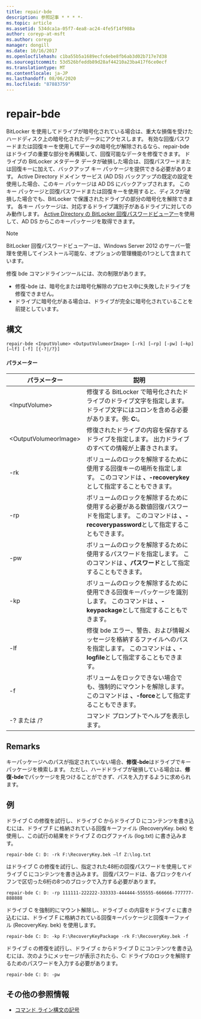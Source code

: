 ```yaml
---
title: repair-bde
description: 参照記事 * * * *-
ms.topic: article
ms.assetid: 534dca1a-05f7-4ea8-ac24-4fe5f14f988a
author: coreyp-at-msft
ms.author: coreyp
manager: dongill
ms.date: 10/16/2017
ms.openlocfilehash: c1ba55b5a1689ecfc6ebe8fb6ab3d02b717e7d38
ms.sourcegitcommit: 53d526bfeddb89d28af44210a23ba417f6ce0ecf
ms.translationtype: MT
ms.contentlocale: ja-JP
ms.lasthandoff: 08/06/2020
ms.locfileid: "87883759"
---
```

# <a name="repair-bde"></a>repair-bde



BitLocker を使用してドライブが暗号化されている場合は、重大な損傷を受けたハードディスク上の暗号化されたデータにアクセスします。 有効な回復パスワードまたは回復キーを使用してデータの暗号化が解除されるなら、repair-bde はドライブの重要な部分を再構築して、回復可能なデータを修復できます。 ドライブの BitLocker メタデータ データが破損した場合は、回復パスワードまたは回復キーに加えて、バックアップ キー パッケージを提供できる必要があります。 Active Directory ドメイン サービス (AD DS) バックアップの既定の設定を使用した場合、このキー パッケージは AD DS にバックアップされます。 このキー パッケージと回復パスワードまたは回復キーを使用すると、ディスクが破損した場合でも、BitLocker で保護されたドライブの部分の暗号化を解除できます。 各キー パッケージは、対応するドライブ識別子があるドライブに対してのみ動作します。 [Active Directory の BitLocker 回復パスワードビューアー](/previous-versions/windows/it-pro/windows-7/dd875531(v=ws.10))を使用して、AD DS からこのキーパッケージを取得できます。

> [!NOTE]
> BitLocker 回復パスワードビューアーは、Windows Server 2012 のサーバー管理を使用してインストール可能な、オプションの管理機能の1つとして含まれています。

修復 bde コマンドラインツールには、次の制限があります。
-   修復-bde は、暗号化または暗号化解除のプロセス中に失敗したドライブを修復できません。
-   ドライブに暗号化がある場合は、ドライブが完全に暗号化されていることを前提としています。



## <a name="syntax"></a>構文

```
repair-bde <InputVolume> <OutputVolumeorImage> [-rk] [–rp] [-pw] [–kp] [–lf] [-f] [{-?|/?}]
```

#### <a name="parameters"></a>パラメーター

|パラメーター|説明|
|---------|-----------|
|\<InputVolume>|修復する BitLocker で暗号化されたドライブのドライブ文字を指定します。 ドライブ文字にはコロンを含める必要があります。例: **C:**。|
|\<OutputVolumeorImage>|修復されたドライブの内容を保存するドライブを指定します。 出力ドライブのすべての情報が上書きされます。|
|-rk|ボリュームのロックを解除するために使用する回復キーの場所を指定します。 このコマンドは **、-recoverykey**として指定することもできます。|
|-rp|ボリュームのロックを解除するために使用する必要がある数値回復パスワードを指定します。 このコマンドは **、-recoverypassword**として指定することもできます。|
|-pw|ボリュームのロックを解除するために使用するパスワードを指定します。 このコマンドは **、パスワード**として指定することもできます。|
|-kp|ボリュームのロックを解除するために使用できる回復キーパッケージを識別します。 このコマンドは **、-keypackage**として指定することもできます。|
|-lf|修復 bde エラー、警告、および情報メッセージを格納するファイルへのパスを指定します。 このコマンドは **、-logfile**として指定することもできます。|
|-f|ボリュームをロックできない場合でも、強制的にマウントを解除します。 このコマンドは **、-force**として指定することもできます。|
|-? または /?|コマンド プロンプトでヘルプを表示します。|

## <a name="remarks"></a>Remarks

キーパッケージへのパスが指定されていない場合、**修復-bde**はドライブでキーパッケージを検索します。 ただし、ハードドライブが破損している場合は、**修復-bde**でパッケージを見つけることができず、パスを入力するように求められます。

## <a name="examples"></a>例

ドライブ C の修復を試行し、ドライブ C からドライブ D にコンテンツを書き込むには、ドライブ F に格納されている回復キーファイル (RecoveryKey. bek) を使用し、この試行の結果をドライブ Z のログファイル (log.txt) に書き込みます。
```
repair-bde C: D: -rk F:\RecoveryKey.bek –lf Z:\log.txt
```
はドライブ C の修復を試行し、指定された48桁の回復パスワードを使用してドライブ C にコンテンツを書き込みます。 回復パスワードは、各ブロックをハイフンで区切った6桁の8つのブロックで入力する必要があります。
```
repair-bde C: D: -rp 111111-222222-333333-444444-555555-666666-777777-888888
```
ドライブ C を強制的にマウント解除し、ドライブ c の内容をドライブ c に書き込むには、ドライブ F に格納されている回復キーパッケージと回復キーファイル (RecoveryKey. bek) を使用します。
```
repair-bde C: D: -kp F:\RecoveryKeyPackage -rk F:\RecoveryKey.bek -f
```
ドライブ c の修復を試行し、ドライブ c からドライブ D にコンテンツを書き込むには、次のようにメッセージが表示されたら、C: ドライブのロックを解除するためのパスワードを入力する必要があります。
```
repair-bde C: D: -pw
```

## <a name="additional-references"></a>その他の参照情報

- [コマンド ライン構文の記号](command-line-syntax-key.md)
